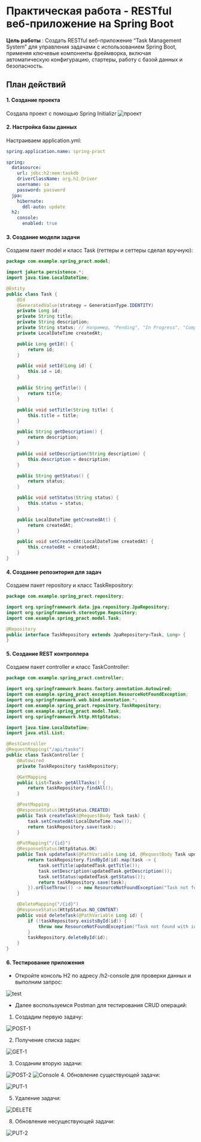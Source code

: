# Практическая работа - RESTful веб-приложение на Spring Boot

**Цель работы** : Создать RESTful веб-приложение “Task Management System” для управления задачами с использованием Spring Boot, применяя ключевые компоненты фреймворка, включая автоматическую конфигурацию, стартеры, работу с базой данных и безопасность.

## План действий

#### 1. Создание проекта
Создала проект с помощью Spring Initializr
![проект](image/9.jpg)

#### 2. Настройка базы данных
Настраиваем application.yml: 
```yml
spring.application.name: spring-pract

spring:
  datasource:
    url: jdbc:h2:mem:taskdb
    driverClassName: org.h2.Driver
    username: sa
    password: password
  jpa:
    hibernate:
      ddl-auto: update
  h2:
    console:
      enabled: true

```

#### 3. Создание модели задачи
Создаем пакет model и класс Task (геттеры и сеттеры сделал вручную):

```java
package com.example.spring_pract.model;

import jakarta.persistence.*;
import java.time.LocalDateTime;

@Entity
public class Task {
    @Id
    @GeneratedValue(strategy = GenerationType.IDENTITY)
    private Long id;
    private String title;
    private String description;
    private String status; // Например, "Pending", "In Progress", "Completed"
    private LocalDateTime createdAt;

    public Long getId() {
        return id;
    }

    public void setId(Long id) {
        this.id = id;
    }

    public String getTitle() {
        return title;
    }

    public void setTitle(String title) {
        this.title = title;
    }

    public String getDescription() {
        return description;
    }

    public void setDescription(String description) {
        this.description = description;
    }

    public String getStatus() {
        return status;
    }

    public void setStatus(String status) {
        this.status = status;
    }

    public LocalDateTime getCreatedAt() {
        return createdAt;
    }

    public void setCreatedAt(LocalDateTime createdAt) {
        this.createdAt = createdAt;
    }
}

```
#### 4. Создание репозитория для задач

Создаем пакет repository и класс TaskRepository:

```java
package com.example.spring_pract.repository;

import org.springframework.data.jpa.repository.JpaRepository;
import org.springframework.stereotype.Repository;
import com.example.spring_pract.model.Task;

@Repository
public interface TaskRepository extends JpaRepository<Task, Long> {
}
```
#### 5. Создание REST контроллера

Создаем пакет controller и класс TaskController:

```java
package com.example.spring_pract.controller;

import org.springframework.beans.factory.annotation.Autowired;
import com.example.spring_pract.exception.ResourceNotFoundException;
import org.springframework.web.bind.annotation.*;
import com.example.spring_pract.repository.TaskRepository;
import com.example.spring_pract.model.Task;
import org.springframework.http.HttpStatus;

import java.time.LocalDateTime;
import java.util.List;

@RestController
@RequestMapping("/api/tasks")
public class TaskController {
    @Autowired
    private TaskRepository taskRepository;

    @GetMapping
    public List<Task> getAllTasks() {
        return taskRepository.findAll();
    }

    @PostMapping
    @ResponseStatus(HttpStatus.CREATED)
    public Task createTask(@RequestBody Task task) {
        task.setCreatedAt(LocalDateTime.now());
        return taskRepository.save(task);
    }

    @PutMapping("/{id}")
    @ResponseStatus(HttpStatus.OK)
    public Task updateTask(@PathVariable Long id, @RequestBody Task updatedTask) {
        return taskRepository.findById(id).map(task -> {
            task.setTitle(updatedTask.getTitle());
            task.setDescription(updatedTask.getDescription());
            task.setStatus(updatedTask.getStatus());
            return taskRepository.save(task);
        }).orElseThrow(() -> new ResourceNotFoundException("Task not found with id " + id));
    }

    @DeleteMapping("/{id}")
    @ResponseStatus(HttpStatus.NO_CONTENT)
    public void deleteTask(@PathVariable Long id) {
        if (!taskRepository.existsById(id)) {
            throw new ResourceNotFoundException("Task not found with id " + id);
        }
        taskRepository.deleteById(id);
    }
}
```
#### 6. Тестирование приложения

* Откройте консоль H2 по адресу /h2-console для проверки данных и выполним запрос:
  
![test](image/1.jpg)

* Далее воспользуемся Postman для тестирования CRUD операций:

1. Создадим первую задачу:

![POST-1](image/2.jpg)

2. Получение списка задач:

![GET-1](image/3.jpg)

3. Созданим вторую задачи:

![POST-2](image/4.jpg)
![Console](image/5.jpg)
4. Обновление существующей задачи:

![PUT-1](image/6.jpg)

5. Удаление задачи:

![DELETE](image/7.jpg)

8. Обновление несуществующей задачи:

![PUT-2](image/8.jpg)
